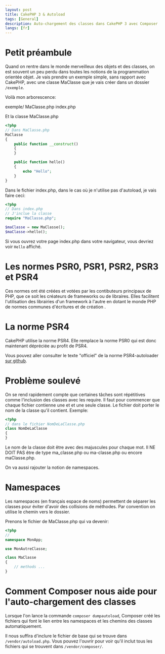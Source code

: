 ```yaml
---
layout: post
title: CakePHP 3 & Autoload
tags: [General]
description: Auto-chargement des classes dans CakePHP 3 avec Composer
langs: [fr]
---
```


Petit préambule
===============

Quand on rentre dans le monde merveilleux des objets et des classes, on est souvent
un peu perdu dans toutes les notions de la programmation orientée objet. Je vais
prendre un exemple simple, sans rapport avec CakePHP, avec une classe MaClasse
que je vais créer dans un dossier `/exemple`.

Voilà mon arborescence:

exemple/
    MaClasse.php
    index.php


Et la classe MaClasse.php

```php
<?php
// Dans MaClasse.php
MaClasse
{
    public function __construct()
    {
    }

    public function hello()
    {
        echo "Hello";
    }
}
```


Dans le fichier index.php, dans le cas où je n'utilise pas d'autoload, je vais
faire ceci:

```php
<?php
// Dans index.php
// J'inclue la classe
require "MaClasse.php";

$maClasse = new MaClasse();
$maClasse->hello();
```

Si vous ouvrez votre page index.php dans votre navigateur, vous devriez voir
`Hello` affiché.

Les normes PSR0, PSR1, PSR2, PSR3 et PSR4
=========================================

Ces normes ont été créées et votées par les contibuteurs principaux de PHP, que ce soit les créateurs de frameworks ou de libraires.
Elles facilitent l'utilisation des librairies d'un framework à l'autre en dotant
le monde PHP de normes communes d'écritures et de création .

La norme PSR4
=============

CakePHP utilise la norme PSR4. Elle remplace la norme PSR0 qui est donc
maintenant dépréciée au profit de PSR4.

Vous pouvez aller consulter le texte "officiel" de la norme PSR4-autoloader
[sur github](https://github.com/php-fig/fig-standards/blob/master/accepted/PSR-4-autoloader.md).

Problème soulevé
================

On se rend rapidement compte que certaines tâches sont répétitives comme
l'inclusion des classes avec les require.
Il faut pour commencer que chaque fichier contienne
une et et une seule classe. Le fichier doit porter le
nom de la classe qu'il contient. Exemple:

```php
<?php
// dans le fichier NomDeLaClasse.php
class NomDeLaClasse
{
}
```

Le nom de la classe doit être avec des majuscules pour chaque mot. Il NE DOIT PAS être de type ma_classe.php ou ma-classe.php ou encore maClasse.php.

On va aussi rajouter la notion de namespaces.

Namespaces
==========

Les namespaces (en français espace de noms) permettent de séparer les classes pour éviter d'avoir des collisions de méthodes. Par convention on utilise le chemin
vers le dossier.

Prenons le fichier de MaClasse.php qui va devenir:

```php
<?php
//
namespace MonApp;

use MonAutreClasse;

class MaClasse
{
    // methods ...
}
```


Comment Composer nous aide pour l'auto-chargement des classes
=============================================================

Lorsque l'on lance la commande `composer dumpautoload`, Composer créé les fichiers
qui font le lien entre les namespaces et les chemins des classes automatiquement.

Il nous suffira d'inclure le fichier de base qui se trouve dans `/vendor/autoload.php`. Vous pouvez l'ouvrir pour voir qu'il inclut tous les
fichiers qui se trouvent dans `/vendor/composer/`.
